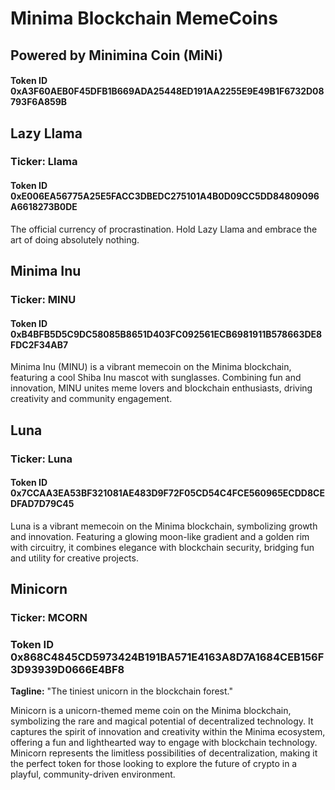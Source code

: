# Minima Blockchain MemeCoins

## Powered by Minimina Coin (MiNi)
#### Token ID 0xA3F60AEB0F45DFB1B669ADA25448ED191AA2255E9E49B1F6732D08793F6A859B

## Lazy Llama
### Ticker: **Llama**  
#### Token ID 0xE006EA56775A25E5FACC3DBEDC275101A4B0D09CC5DD84809096A6618273B0DE

The official currency of procrastination. Hold Lazy Llama and embrace the art of doing absolutely nothing.

## Minima Inu
### Ticker: **MINU**  
#### Token ID 0xB4BFB5D5C9DC58085B8651D403FC092561ECB6981911B578663DE8FDC2F34AB7

Minima Inu (MINU) is a vibrant memecoin on the Minima blockchain, featuring a cool Shiba Inu mascot with sunglasses. Combining fun and innovation, MINU unites meme lovers and blockchain enthusiasts, driving creativity and community engagement.

## Luna
### Ticker: **Luna**  
#### Token ID 0x7CCAA3EA53BF321081AE483D9F72F05CD54C4FCE560965ECDD8CEDFAD7D79C45

Luna is a vibrant memecoin on the Minima blockchain, symbolizing growth and innovation. Featuring a glowing moon-like gradient and a golden rim with circuitry, it combines elegance with blockchain security, bridging fun and utility for creative projects.

## Minicorn
### Ticker: **MCORN**  
### Token ID 0x868C4845CD5973424B191BA571E4163A8D7A1684CEB156F3D93939D0666E4BF8

**Tagline:** "The tiniest unicorn in the blockchain forest."  

Minicorn is a unicorn-themed meme coin on the Minima blockchain, symbolizing the rare and magical potential of decentralized technology. It captures the spirit of innovation and creativity within the Minima ecosystem, offering a fun and lighthearted way to engage with blockchain technology. Minicorn represents the limitless possibilities of decentralization, making it the perfect token for those looking to explore the future of crypto in a playful, community-driven environment.
